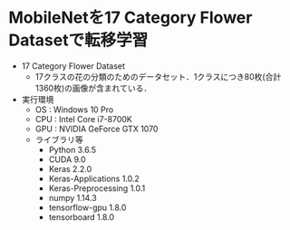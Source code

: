 # MobileNetを17 Category Flower Datasetで転移学習
- 17 Category Flower Dataset
  - 17クラスの花の分類のためのデータセット．1クラスにつき80枚(合計1360枚)の画像が含まれている．
- 実行環境
  - OS : Windows 10 Pro
  - CPU : Intel Core i7-8700K
  - GPU : NVIDIA GeForce GTX 1070
  - ライブラリ等
    - Python 3.6.5
    - CUDA 9.0
    - Keras 2.2.0
    - Keras-Applications 1.0.2
    - Keras-Preprocessing 1.0.1
    - numpy 1.14.3
    - tensorflow-gpu 1.8.0
    - tensorboard 1.8.0
    